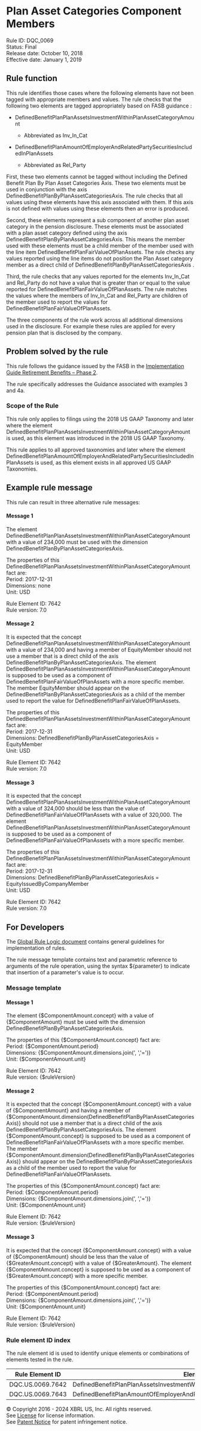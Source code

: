 # Plan Asset Categories Component Members
Rule ID: DQC_0069  
Status: Final  
Release date: October 10, 2018  
Effective date: January 1, 2019 

## Rule function 
This rule identifies those cases where the following elements have not been tagged with appropriate members and values. The rule checks that the following two elements are tagged appropriately based on FASB guidance :

- DefinedBenefitPlanPlanAssetsInvestmentWithinPlanAssetCategoryAmount

  - Abbreviated as Inv_In_Cat

- DefinedBenefitPlanAmountOfEmployerAndRelatedPartySecuritiesIncludedInPlanAssets

  - Abbreviated as Rel_Party

First, these two elements cannot be tagged without including the Defined Benefit Plan By Plan Asset Categories Axis.  These two elements must be used in conjunction with the axis DefinedBenefitPlanByPlanAssetCategoriesAxis. The rule checks that all values using these elements have this axis associated with them. If this axis is not defined with values using these elements then an error is produced.  

Second, these elements represent a sub component of another plan asset category in the pension disclosure. These elements must be associated with a plan asset category defined using the axis DefinedBenefitPlanByPlanAssetCategoriesAxis. This means the member used with these elements must be a child member of the member used with the line item DefinedBenefitPlanFairValueOfPlanAssets. The rule checks any values reported using the line items do not position the Plan Asset category member as a direct child of DefinedBenefitPlanByPlanAssetCategoriesAxis .  

Third, the rule checks that any values reported for the elements Inv_In_Cat and Rel_Party do not have a value that is greater than or equal to the value reported for DefinedBenefitPlanFairValueOfPlanAssets. The rule matches the values where the members of Inv_In_Cat and Rel_Party are children of the member used to report the values for DefinedBenefitPlanFairValueOfPlanAssets.  

The three components of the rule work across all additional dimensions used in the disclosure. For example these rules are applied for every pension plan that is disclosed by the company.  

## Problem solved by the rule
This rule follows the guidance issued by the FASB in the [Implementation Guide Retirement Benefits &#8211; Phase 2](https://www.fasb.org/cs/ContentServer?c=Document_C&#038;cid=1176169401814&#038;d=&#038;pagename=FASB%2FDocument_C%2FDocumentPage). 

The rule specifically addresses the Guidance associated with examples 3 and 4a.  

### Scope of the Rule
This rule only applies to filings using the 2018 US GAAP Taxonomy and later where the element DefinedBenefitPlanPlanAssetsInvestmentWithinPlanAssetCategoryAmount is used, as this element was introduced in the 2018 US GAAP Taxonomy.  

This rule applies to all approved taxonomies and later where the element DefinedBenefitPlanAmountOfEmployerAndRelatedPartySecuritiesIncludedInPlanAssets is used, as this element exists in all approved US GAAP Taxonomies.  

## Example rule message
This rule can result in three alternative rule messages:

#### Message 1
The element DefinedBenefitPlanPlanAssetsInvestmentWithinPlanAssetCategoryAmount with a value of 234,000 must be used with the dimension DefinedBenefitPlanByPlanAssetCategoriesAxis.  

The properties of this DefinedBenefitPlanPlanAssetsInvestmentWithinPlanAssetCategoryAmount fact are:  
Period: 2017-12-31  
Dimensions: none  
Unit: USD

Rule Element ID: 7642  
Rule version: 7.0

#### Message 2
It is expected that the concept DefinedBenefitPlanPlanAssetsInvestmentWithinPlanAssetCategoryAmount with a value of 234,000 and having a member of EquityMember should not use a member that is a direct child of the axis DefinedBenefitPlanByPlanAssetCategoriesAxis.  The element DefinedBenefitPlanPlanAssetsInvestmentWithinPlanAssetCategoryAmount is supposed to be used as a  component of DefinedBenefitPlanFairValueOfPlanAssets with a more specific member.  The member EquityMember should appear on the DefinedBenefitPlanByPlanAssetCategoriesAxis as a child of the member used to report the value for DefinedBenefitPlanFairValueOfPlanAssets.  

The properties of this DefinedBenefitPlanPlanAssetsInvestmentWithinPlanAssetCategoryAmount fact are:  
Period: 2017-12-31  
Dimensions: DefinedBenefitPlanByPlanAssetCategoriesAxis = EquityMember  
Unit: USD

Rule Element ID: 7642  
Rule version: 7.0

#### Message 3
It is expected that the concept DefinedBenefitPlanPlanAssetsInvestmentWithinPlanAssetCategoryAmount with a value of 324,000 should be less than the value of DefinedBenefitPlanFairValueOfPlanAssets with a value of 320,000.  The element DefinedBenefitPlanPlanAssetsInvestmentWithinPlanAssetCategoryAmount is supposed to be used as a  component of DefinedBenefitPlanFairValueOfPlanAssets with a more specific member.  

The properties of this DefinedBenefitPlanPlanAssetsInvestmentWithinPlanAssetCategoryAmount fact are:  
Period: 2017-12-31  
Dimensions: DefinedBenefitPlanByPlanAssetCategoriesAxis = EquityIssuedByCompanyMember  
Unit: USD

Rule Element ID: 7642  
Rule version: 7.0

## For Developers
The [Global Rule Logic document](https://github.com/DataQualityCommittee/dqc_us_rules/blob/master/docs/GlobalRuleLogic.md) contains general guidelines for implementation of rules.  

The rule message template contains text and parametric reference to arguments of the rule operation, using the syntax ${parameter} to indicate that insertion of a parameter's value is to occur.  

### Message template
#### Message 1

The element {$ComponentAmount.concept} with a value of {$ComponentAmount} must be used with the dimension DefinedBenefitPlanByPlanAssetCategoriesAxis.  

The properties of this {$ComponentAmount.concept} fact are:  
Period: {$ComponentAmount.period}  
Dimensions: {$ComponentAmount.dimensions.join(', ','=')}  
Unit: {$ComponentAmount.unit}

Rule Element ID: 7642  
Rule version: {$ruleVersion}

#### Message 2
It is expected that the concept {$ComponentAmount.concept} with a value of {$ComponentAmount}  and having a member of {$ComponentAmount.dimension(DefinedBenefitPlanByPlanAssetCategoriesAxis)} should not use a member that is a direct child of the axis DefinedBenefitPlanByPlanAssetCategoriesAxis.  The element {$ComponentAmount.concept} is supposed to be used as a  component of DefinedBenefitPlanFairValueOfPlanAssets with a more specific member.  The member {$ComponentAmount.dimension(DefinedBenefitPlanByPlanAssetCategoriesAxis)} should appear on the DefinedBenefitPlanByPlanAssetCategoriesAxis as a child of the member used to report the value for DefinedBenefitPlanFairValueOfPlanAssets.  

The properties of this {$ComponentAmount.concept} fact are:  
Period: {$ComponentAmount.period}  
Dimensions: {$ComponentAmount.dimensions.join(', ','=')}  
Unit: {$ComponentAmount.unit}

Rule Element ID: 7642  
Rule version: {$ruleVersion}

#### Message 3
It is expected that the concept {$ComponentAmount.concept} with a value of {$ComponentAmount} should be less than the value of {$GreaterAmount.concept} with a value of {$GreaterAmount}.  The element {$ComponentAmount.concept} is supposed to be used as a  component of {$GreaterAmount.concept} with a more specific member.  

The properties of this {$ComponentAmount.concept} fact are:  
Period: {$ComponentAmount.period}  
Dimensions: {$ComponentAmount.dimensions.join(', ','=')}  
Unit: {$ComponentAmount.unit}

Rule Element ID: 7642  
Rule version: {$ruleVersion}

### Rule element ID index 
The rule element id is used to identify unique elements or combinations of elements tested in the rule. 

|Rule Element ID|Element|
|--------|--------|
|DQC.US.0069.7642|DefinedBenefitPlanPlanAssetsInvestmentWithinPlanAssetCategoryAmount|
|DQC.US.0069.7643|DefinedBenefitPlanAmountOfEmployerAndRelatedPartySecuritiesIncludedInPlanAssets|

© Copyright 2016 - 2024 XBRL US, Inc. All rights reserved.   
See [License](https://xbrl.us/dqc-license) for license information.  
See [Patent Notice](https://xbrl.us/dqc-patent) for patent infringement notice.  
